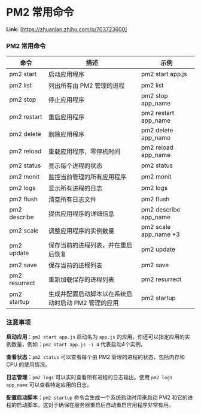 # PM2 常用命令



 **Link:** [https://zhuanlan.zhihu.com/p/703723600]

### PM2 常用命令  

| 命令 | 描述 | 示例 |
| --- | --- | --- |
| pm2 start | 启动应用程序 | pm2 start app.js |
| pm2 list | 列出所有由 PM2 管理的进程 | pm2 list |
| pm2 stop | 停止应用程序 | pm2 stop app\_name |
| pm2 restart | 重启应用程序 | pm2 restart app\_name |
| pm2 delete | 删除应用程序 | pm2 delete app\_name |
| pm2 reload | 重载应用程序，零停机时间 | pm2 reload app\_name |
| pm2 status | 显示每个进程的状态 | pm2 status |
| pm2 monit | 监控当前管理的所有应用程序 | pm2 monit |
| pm2 logs | 显示所有进程的日志 | pm2 logs |
| pm2 flush | 清空所有日志文件 | pm2 flush |
| pm2 describe | 提供应用程序的详细信息 | pm2 describe app\_name |
| pm2 scale | 调整应用程序的实例数量 | pm2 scale app\_name +3 |
| pm2 update | 保存当前的进程列表，并在重启后恢复 | pm2 update |
| pm2 save | 保存当前的进程列表 | pm2 save |
| pm2 resurrect | 重新加载保存的进程列表 | pm2 resurrect |
| pm2 startup | 生成并配置启动脚本以在系统启动时启动 PM2 管理的应用 | pm2 startup |

### 注意事项  

**启动应用**：`pm2 start app.js` 启动名为 `app.js` 的应用。你还可以指定应用的实例数量，例如：`pm2 start app.js -i 4` 代表启动4个实例。

**查看状态**：`pm2 status` 可以查看每个由 PM2 管理的进程的状态，包括内存和 CPU 的使用情况。

**日志管理**：`pm2 logs` 可以实时查看所有进程的日志输出。使用 `pm2 logs app_name` 可以查看特定应用的日志。

**配置启动脚本**：`pm2 startup` 命令会生成一个系统启动时用来启动 PM2 和它的进程的启动脚本。这对于确保在服务器重启后自动重启应用程序非常有用。

